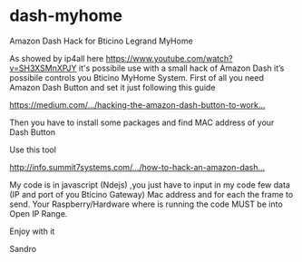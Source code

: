 # dash-myhome
Amazon Dash Hack for Bticino Legrand MyHome

As showed by ip4all here https://www.youtube.com/watch?v=SH3XSMnXPJY it's possibile use 
with a small hack of Amazon Dash it’s possibile controls you Bticino MyHome System.
First of all you need Amazon Dash Button and set it just following this guide

https://medium.com/…/hacking-the-amazon-dash-button-to-work…

Then you have to install some packages and find MAC address of your Dash Button

Use this tool

http://info.summit7systems.com/…/how-to-hack-an-amazon-dash…

My code is in javascript (Ndejs) ,you just have to input in my code few data (IP and port of you Bticino Gateway) Mac address and for each the frame to send.
Your Raspberry/Hardware where is running the code MUST be into Open IP Range.

Enjoy with it

Sandro
